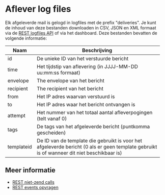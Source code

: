# Aflever log files

Elk afgeleverde mail is gelogd in logfiles met de prefix "deliveries".
Je kunt de inhoud van deze bestanden downloaden in CSV, JSON en XML formaat
via de [REST logfiles API](rest-logfiles) of via het dashboard. Deze
bestanden bevatten de volgende informatie: 

| Naam       | Beschrijving                                                                                                                               |
| ---------- | ------------------------------------------------------------------------------------------------------------------------------------------ |
| id         | De unieke ID van het verstuurde bericht                                                                                                    |
| time       | Het tijdstip van aflevering (in JJJJ-MM-DD uu:mm:ss formaat)                                                                               |
| envelope   | The envelope van het bericht                                                                                                               |
| recipient  | The recipient van het bericht                                                                                                              |
| from       | Het IP adres waarvan verstuurd is                                                                                                          |
| to         | Het IP adres waar het bericht ontvangen is                                                                                                 |
| attempt    | Het nummer van het totaal aantal afleverpogingen (telt vanaf 0)                                                                            |
| tags       | De tags van het afgeleverde bericht (puntkomma gescheiden)                                                                                 |
| templateid | De ID van de template die gebruikt is voor het afgeleverde bericht (0 als er geen template gebruikt is of wanneer dit niet beschikbaar is) |

## Meer informatie

* [REST niet-zend calls](./rest-other-calls)
* [REST events opvragen](./rest-events)
